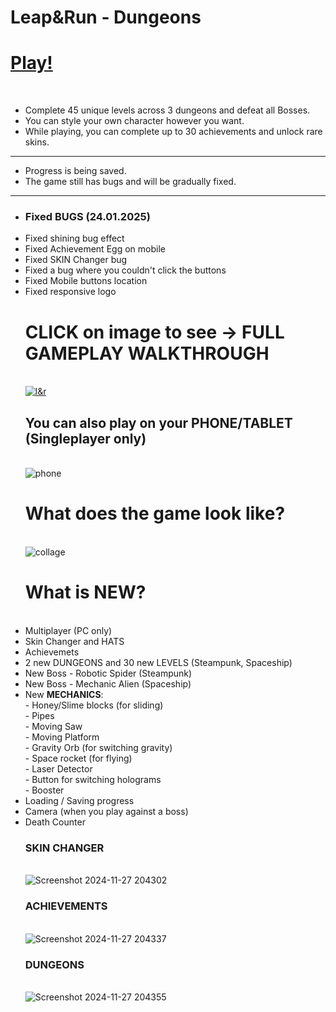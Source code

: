 # Leap&Run - Dungeons
<b><h1>[Play!](https://philipburesh.github.io/Leap-and-Run/)</h1></b><br>
- Complete 45 unique levels across 3 dungeons and defeat all Bosses.
- You can style your own character however you want.
- While playing, you can complete up to 30 achievements and unlock rare skins.
__________________________
- Progress is being saved.
- The game still has bugs and will be gradually fixed.
__________________________
- <h3>Fixed BUGS (24.01.2025)</h3>
- Fixed shining bug effect
- Fixed Achievement Egg on mobile
- Fixed SKIN Changer bug
- Fixed a bug where you couldn't click the buttons
- Fixed Mobile buttons location
- Fixed responsive logo
<b><h1>CLICK on image to see -> FULL GAMEPLAY WALKTHROUGH</h1></b><br>
[![l&r](https://github.com/user-attachments/assets/501390e8-e0c3-452d-8d29-55c63af017ea)](https://www.youtube.com/watch?v=kd-UTLe-sew&ab_channel=Leap%26Run)<br>
<b><h2>You can also play on your PHONE/TABLET (Singleplayer only)</h2></b><br>
![phone](https://github.com/user-attachments/assets/0cab2a52-942d-41ae-ad1a-47686ab18640)<br>
<b><h1>What does the game look like?</h1></b><br>
![collage](https://github.com/user-attachments/assets/b5c78ba6-0517-43b8-964d-e41b0a0cf4c9)<br>
<b><h1>What is NEW?</h1></b><br>
 - Multiplayer (PC only)<br>
 - Skin Changer and HATS<br>
 - Achievemets<br>
 - 2 new DUNGEONS and 30 new LEVELS (Steampunk, Spaceship)<br>
 - New Boss - Robotic Spider (Steampunk)<br>
 - New Boss - Mechanic Alien (Spaceship)<br>
 - New <b>MECHANICS</b>: <br>
        - Honey/Slime blocks (for sliding) <br>
        - Pipes <br>
        - Moving Saw <br>
        - Moving Platform <br>
        - Gravity Orb (for switching gravity) <br>
        - Space rocket (for flying) <br>
        - Laser Detector <br>
        - Button for switching holograms <br>
        - Booster <br>
- Loading / Saving progress <br>
- Camera (when you play against a boss) <br>
- Death Counter <br>
<b><h3>SKIN CHANGER</h3></b><br>
![Screenshot 2024-11-27 204302](https://github.com/user-attachments/assets/a53af13c-459d-4b0e-997c-3b4515396756)<br>
<b><h3>ACHIEVEMENTS</h3></b><br>
![Screenshot 2024-11-27 204337](https://github.com/user-attachments/assets/e43106a0-c5e5-4574-99b1-f3d1385fd60c)<br>
<b><h3>DUNGEONS</h3></b><br>
![Screenshot 2024-11-27 204355](https://github.com/user-attachments/assets/0961a9bb-da20-4391-9fde-b5990a3d48c8)<br>
